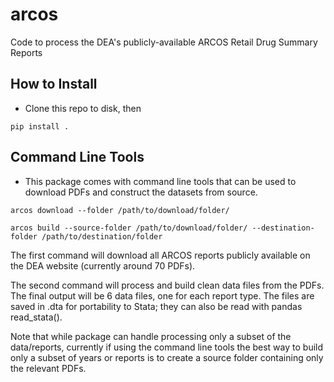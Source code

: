 # arcos #
Code to process the DEA's publicly-available ARCOS Retail Drug Summary Reports

## How to Install ##

* Clone this repo to disk, then 

`pip install .`

## Command Line Tools ##

* This package comes with command line tools that can be used to download PDFs and construct the datasets from source.

`arcos download --folder /path/to/download/folder/` 

`arcos build --source-folder /path/to/download/folder/ --destination-folder /path/to/destination/folder`

The first command will download all ARCOS reports publicly available on the DEA website (currently around 70 PDFs).

The second command will process and build clean data files from the PDFs. The final output will be 6 data files, one for each report type. The files are saved in .dta for portability to Stata; they can also be read with pandas read_stata().

Note that while package can handle processing only a subset of the data/reports, currently if using the command line tools the best way to build only a subset of years or reports is to create a source folder containing only the relevant PDFs.